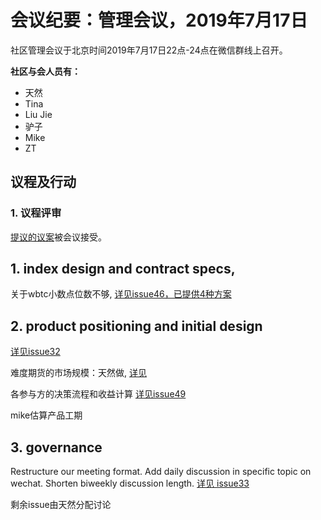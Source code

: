 # 会议纪要：管理会议，2019年7月17日

社区管理会议于北京时间2019年7月17日22点-24点在微信群线上召开。

**社区与会人员有：**

- 天然
- Tina
- Liu Jie
- 驴子
- Mike
- ZT

## 议程及行动

### 1. 议程评审

[提议的议案](https://github.com/carboclan/pm/issues/41)被会议接受。


## 1. index design and contract specs,
关于wbtc小数点位数不够, [详见issue46，已提供4种方案](https://github.com/carboclan/pm/issues/46)

## 2. product positioning and initial design
[详见issue32](https://github.com/carboclan/pm/issues/32)

难度期货的市场规模：天然做, [详见](https://github.com/carboclan/pm/blob/master/research/Difficulty%20future%20market%20size.xlsx)

各参与方的决策流程和收益计算 [详见issue49](https://github.com/carboclan/pm/issues/49)

mike估算产品工期

## 3. governance 
Restructure our meeting format. Add daily discussion in specific topic on wechat. Shorten biweekly discussion length. [详见 issue33](https://github.com/carboclan/pm/issues/33) 

剩余issue由天然分配讨论


